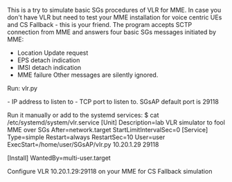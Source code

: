 This is a try to simulate basic SGs procedures of VLR for MME.
In case you don't have VLR but need to test your MME installation for voice centric UEs
and CS Fallback - this is your friend.
The program accepts SCTP connection from MME and answers four basic SGs messages initiated
by MME:
- Location Update request
- EPS detach indication
- IMSI detach indication
- MME failure
Other messages are silently ignored.

Run:
vlr.py <host> <port>

<host> - IP address to listen to
<port> - TCP port to listen to. SGsAP default port is 29118

Run it manually or add to the systemd services:
$ cat /etc/systemd/system/vlr.service 
 [Unit]
 Description=lab VLR simulator to fool MME over SGs
 After=network.target
 StartLimitIntervalSec=0
 [Service]
 Type=simple
 Restart=always
 RestartSec=10
 User=user
 ExecStart=/home/user/SGsAP/vlr.py 10.20.1.29 29118
 
 [Install]
 WantedBy=multi-user.target

Configure VLR 10.20.1.29:29118 on your MME for CS Fallback simulation

